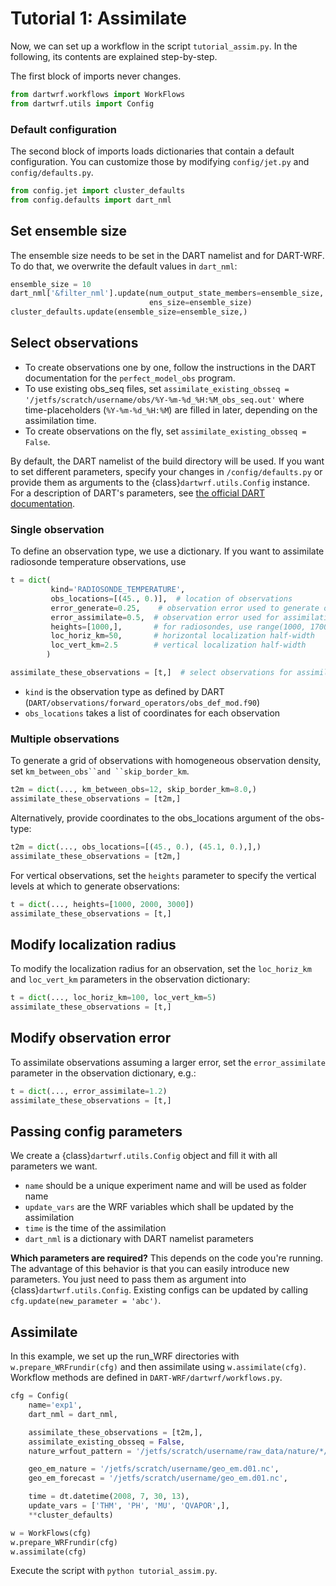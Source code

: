 # Tutorial 1: Assimilate

Now, we can set up a workflow in the script `tutorial_assim.py`.
In the following, its contents are explained step-by-step.

The first block of imports never changes.

```python
from dartwrf.workflows import WorkFlows
from dartwrf.utils import Config
```

### Default configuration

The second block of imports loads dictionaries that contain a default configuration.
You can customize those by modifying `config/jet.py` and `config/defaults.py`.

```python
from config.jet import cluster_defaults
from config.defaults import dart_nml
```

## Set ensemble size

The ensemble size needs to be set in the DART namelist and for DART-WRF.
To do that, we overwrite the default values in `dart_nml`:

```python
ensemble_size = 10
dart_nml['&filter_nml'].update(num_output_state_members=ensemble_size,
                               ens_size=ensemble_size)
cluster_defaults.update(ensemble_size=ensemble_size,)
```

## Select observations

- To create observations one by one, follow the instructions in the DART documentation for the `perfect_model_obs` program.
- To use existing obs_seq files, set `assimilate_existing_obsseq = '/jetfs/scratch/username/obs/%Y-%m-%d_%H:%M_obs_seq.out'` where time-placeholders (`%Y-%m-%d_%H:%M`) are filled in later, depending on the assimilation time.
- To create observations on the fly, set `assimilate_existing_obsseq = False`.

By default, the DART namelist of the build directory will be used.
If you want to set different parameters, specify your changes in `/config/defaults.py` or provide
them as arguments to the {class}`dartwrf.utils.Config` instance.
For a description of DART's parameters, see [the official DART documentation](https://docs.dart.ucar.edu/).

### Single observation

To define an observation type, we use a dictionary.
If you want to assimilate radiosonde temperature observations, use

```python
t = dict(
         kind='RADIOSONDE_TEMPERATURE',
         obs_locations=[(45., 0.)],  # location of observations
         error_generate=0.25,    # observation error used to generate observations
         error_assimilate=0.5,  # observation error used for assimilation
         heights=[1000,],       # for radiosondes, use range(1000, 17001, 2000)
         loc_horiz_km=50,       # horizontal localization half-width
         loc_vert_km=2.5        # vertical localization half-width
        )

assimilate_these_observations = [t,]  # select observations for assimilation
```

- `kind` is the observation type as defined by DART (`DART/observations/forward_operators/obs_def_mod.f90`)
- `obs_locations` takes a list of coordinates for each observation

### Multiple observations

To generate a grid of observations with homogeneous observation density,
set ``` km_between_obs``and ``skip_border_km ```.

```python
t2m = dict(..., km_between_obs=12, skip_border_km=8.0,)
assimilate_these_observations = [t2m,]
```

Alternatively, provide coordinates to the obs_locations argument of the obs-type:

```python
t2m = dict(..., obs_locations=[(45., 0.), (45.1, 0.),],)
assimilate_these_observations = [t2m,]
```

For vertical observations, set the `heights` parameter to specify the vertical levels at which to generate observations:

```python
t = dict(..., heights=[1000, 2000, 3000])
assimilate_these_observations = [t,]
```

## Modify localization radius

To modify the localization radius for an observation, set the `loc_horiz_km` and `loc_vert_km` parameters in the observation dictionary:

```python
t = dict(..., loc_horiz_km=100, loc_vert_km=5)
assimilate_these_observations = [t,]
```

## Modify observation error

To assimilate observations assuming a larger error, set the `error_assimilate` parameter in the observation dictionary, e.g.:

```python
t = dict(..., error_assimilate=1.2)
assimilate_these_observations = [t,]
```

## Passing config parameters

We create a {class}`dartwrf.utils.Config` object and fill it with all parameters we want.

- `name` should be a unique experiment name and will be used as folder name
- `update_vars` are the WRF variables which shall be updated by the assimilation
- `time` is the time of the assimilation
- `dart_nml` is a dictionary with DART namelist parameters

**Which parameters are required?** This depends on the code you're running.
The advantage of this behavior is that you can easily introduce new parameters.
You just need to pass them as argument into {class}`dartwrf.utils.Config`.
Existing configs can be updated by calling `cfg.update(new_parameter = 'abc')`.

## Assimilate

In this example, we set up the run_WRF directories with `w.prepare_WRFrundir(cfg)` and
then assimilate using `w.assimilate(cfg)`.
Workflow methods are defined in `DART-WRF/dartwrf/workflows.py`.

```python
cfg = Config(
    name='exp1',
    dart_nml = dart_nml,

    assimilate_these_observations = [t2m,],
    assimilate_existing_obsseq = False,
    nature_wrfout_pattern = '/jetfs/scratch/username/raw_data/nature/*/1/wrfout_d01_%Y-%m-%d_%H_%M_%S',

    geo_em_nature = '/jetfs/scratch/username/geo_em.d01.nc',
    geo_em_forecast = '/jetfs/scratch/username/geo_em.d01.nc',

    time = dt.datetime(2008, 7, 30, 13),
    update_vars = ['THM', 'PH', 'MU', 'QVAPOR',],
    **cluster_defaults)

w = WorkFlows(cfg)
w.prepare_WRFrundir(cfg)
w.assimilate(cfg)
```

Execute the script with `python tutorial_assim.py`.

